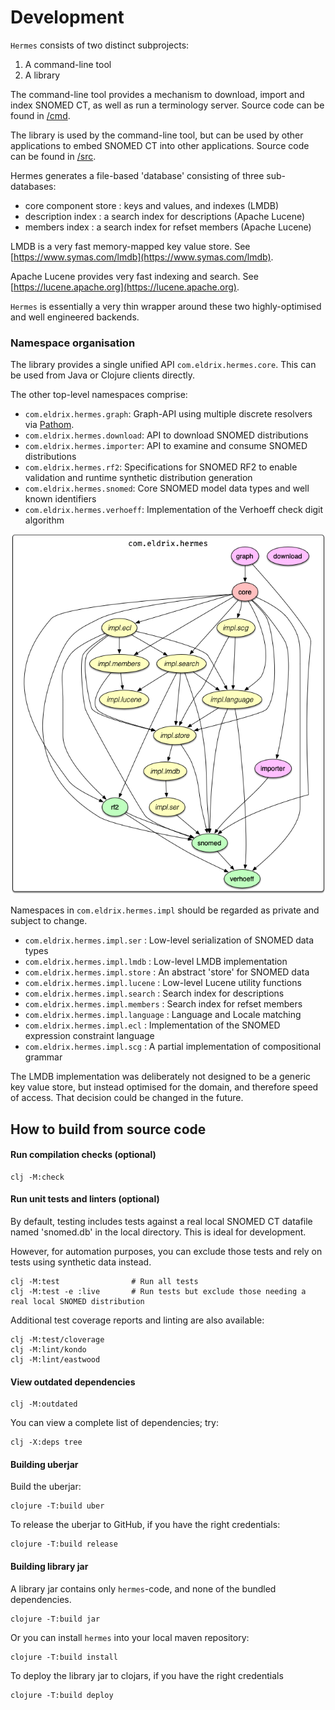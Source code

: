 
# Development


`Hermes` consists of two distinct subprojects:

1. A command-line tool
2. A library

The command-line tool provides a mechanism to download, import and index SNOMED CT, as well as run a terminology server. Source code can be found in [/cmd](/cmd).

The library is used by the command-line tool, but can be used by other applications to embed SNOMED CT into other applications. Source code can be found in [/src](/src). 

Hermes generates a file-based 'database' consisting of three sub-databases:

* core component store : keys and values, and indexes  (LMDB)
* description index : a search index for descriptions (Apache Lucene)
* members index : a search index for refset members (Apache Lucene)

LMDB is a very fast memory-mapped key value store.
See [https://www.symas.com/lmdb](https://www.symas.com/lmdb).

Apache Lucene provides very fast indexing and search. See [https://lucene.apache.org](https://lucene.apache.org).

`Hermes` is essentially a very thin wrapper around these two highly-optimised and well engineered backends.

### Namespace organisation

The library provides a single unified API `com.eldrix.hermes.core`. This can be used from Java or Clojure clients directly. 

The other top-level namespaces comprise:

* `com.eldrix.hermes.graph`: Graph-API using multiple discrete resolvers via [Pathom](https://pathom3.wsscode.com).
* `com.eldrix.hermes.download`: API to download SNOMED distributions
* `com.eldrix.hermes.importer`: API to examine and consume SNOMED distributions
* `com.eldrix.hermes.rf2`: Specifications for SNOMED RF2 to enable validation and runtime synthetic distribution generation
* `com.eldrix.hermes.snomed`: Core SNOMED model data types and well known identifiers
* `com.eldrix.hermes.verhoeff`: Implementation of the Verhoeff check digit algorithm

![Overview of namespaces](namespaces.png)

Namespaces in `com.eldrix.hermes.impl` should be regarded as private and subject to change.  

* `com.eldrix.hermes.impl.ser` : Low-level serialization of SNOMED data types
* `com.eldrix.hermes.impl.lmdb` : Low-level LMDB implementation
* `com.eldrix.hermes.impl.store` : An abstract 'store' for SNOMED data
* `com.eldrix.hermes.impl.lucene` : Low-level Lucene utility functions
* `com.eldrix.hermes.impl.search` : Search index for descriptions
* `com.eldrix.hermes.impl.members` : Search index for refset members
* `com.eldrix.hermes.impl.language` : Language and Locale matching
* `com.eldrix.hermes.impl.ecl` : Implementation of the SNOMED expression constraint language
* `com.eldrix.hermes.impl.scg` : A partial implementation of compositional grammar

The LMDB implementation was deliberately not designed to be a generic key value store, but instead optimised for the domain, and therefore speed of access. That decision could be changed in the future. 

## How to build from source code

#### Run compilation checks (optional)

```
clj -M:check
```

#### Run unit tests and linters (optional)

By default, testing includes tests against a real local SNOMED CT datafile
named 'snomed.db' in the local directory. This is ideal for development.

However, for automation purposes, you can exclude those tests and rely on
tests using synthetic data instead.

```
clj -M:test                # Run all tests
clj -M:test -e :live       # Run tests but exclude those needing a real local SNOMED distribution
```

Additional test coverage reports and linting are also available:

```
clj -M:test/cloverage
clj -M:lint/kondo
clj -M:lint/eastwood
```

#### View outdated dependencies

```
clj -M:outdated
```

You can view a complete list of dependencies; try:

```
clj -X:deps tree
```

#### Building uberjar

Build the uberjar:

```shell
clojure -T:build uber
```

To release the uberjar to GitHub, if you have the right credentials:

```shell
clojure -T:build release
```

#### Building library jar

A library jar contains only `hermes`-code, and none of the bundled dependencies.

```shell
clojure -T:build jar
```

Or you can install `hermes` into your local maven repository:

```shell
clojure -T:build install
```

To deploy the library jar to clojars, if you have the right credentials

```shell
clojure -T:build deploy
```


